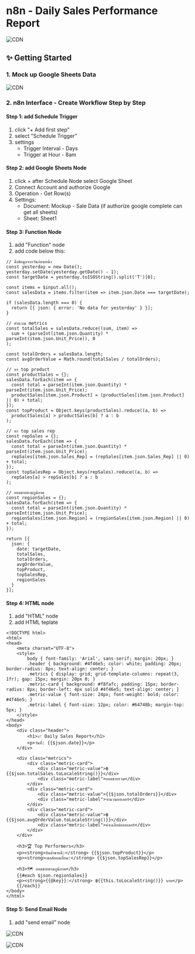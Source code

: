 # n8n - Daily Sales Performance Report

![CDN](https://cdn.jsdelivr.net/gh/pjtp/n8n-daily-sales-performance-report@main/assets/flow.png)

## ✨ Getting Started

### 1. Mock up Google Sheets Data

![CDN](https://cdn.jsdelivr.net/gh/pjtp/n8n-daily-sales-performance-report@main/assets/mockup-data.png)

### 2. n8n Interface - Create Workflow Step by Step

#### Step 1: add Schedule Trigger

1. click "+ Add first step"
2. select "Schedule Trigger"
3. settings
   - Trigger Interval - Days
   - Trigger at Hour - 8am

#### Step 2: add Google Sheets Node

1. click + after Schedule Node select Google Sheet
2. Connect Account and authorize Google
3. Operation - Get Row(s)
4. Settings:
   - Document: Mockup - Sale Data (if authorize google complete can get all sheets)
   - Sheet: Sheet1

#### Step 3: Function Node

1. add "Function" node
2. add code below this:

```
// ดึงข้อมูลจากวันก่อนหน้า
const yesterday = new Date();
yesterday.setDate(yesterday.getDate() - 1);
const targetDate = yesterday.toISOString().split('T')[0];

const items = $input.all();
const salesData = items.filter(item => item.json.Date === targetDate);

if (salesData.length === 0) {
  return [{ json: { error: 'No data for yesterday' } }];
}

// คำนวณ metrics
const totalSales = salesData.reduce((sum, item) =>
  sum + (parseInt(item.json.Quantity) * parseInt(item.json.Unit_Price)), 0
);

const totalOrders = salesData.length;
const avgOrderValue = Math.round(totalSales / totalOrders);

// หา top product
const productSales = {};
salesData.forEach(item => {
  const total = parseInt(item.json.Quantity) * parseInt(item.json.Unit_Price);
  productSales[item.json.Product] = (productSales[item.json.Product] || 0) + total;
});
const topProduct = Object.keys(productSales).reduce((a, b) =>
  productSales[a] > productSales[b] ? a : b
);

// หา top sales rep
const repSales = {};
salesData.forEach(item => {
  const total = parseInt(item.json.Quantity) * parseInt(item.json.Unit_Price);
  repSales[item.json.Sales_Rep] = (repSales[item.json.Sales_Rep] || 0) + total;
});
const topSalesRep = Object.keys(repSales).reduce((a, b) =>
  repSales[a] > repSales[b] ? a : b
);

// ยอดขายตามภูมิภาค
const regionSales = {};
salesData.forEach(item => {
  const total = parseInt(item.json.Quantity) * parseInt(item.json.Unit_Price);
  regionSales[item.json.Region] = (regionSales[item.json.Region] || 0) + total;
});

return [{
  json: {
    date: targetDate,
    totalSales,
    totalOrders,
    avgOrderValue,
    topProduct,
    topSalesRep,
    regionSales
  }
}];
```

#### Step 4: HTML node

1. add "HTML" node
2. add HTML teplate

```
<!DOCTYPE html>
<html>
<head>
    <meta charset="UTF-8">
    <style>
        body { font-family: 'Arial', sans-serif; margin: 20px; }
        .header { background: #4f46e5; color: white; padding: 20px; border-radius: 8px; text-align: center; }
        .metrics { display: grid; grid-template-columns: repeat(3, 1fr); gap: 15px; margin: 20px 0; }
        .metric-card { background: #f8fafc; padding: 15px; border-radius: 8px; border-left: 4px solid #4f46e5; text-align: center; }
        .metric-value { font-size: 24px; font-weight: bold; color: #4f46e5; }
        .metric-label { font-size: 12px; color: #64748b; margin-top: 5px; }
    </style>
</head>
<body>
    <div class="header">
        <h1>📈 Daily Sales Report</h1>
        <p>วันที่: {{$json.date}}</p>
    </div>

    <div class="metrics">
        <div class="metric-card">
            <div class="metric-value">฿{{$json.totalSales.toLocaleString()}}</div>
            <div class="metric-label">ยอดขายรวม</div>
        </div>
        <div class="metric-card">
            <div class="metric-value">{{$json.totalOrders}}</div>
            <div class="metric-label">จำนวนออเดอร์</div>
        </div>
        <div class="metric-card">
            <div class="metric-value">฿{{$json.avgOrderValue.toLocaleString()}}</div>
            <div class="metric-label">ค่าเฉลี่ยต่อออเดอร์</div>
        </div>
    </div>

    <h3>🏆 Top Performers</h3>
    <p><strong>สินค้าขายดี:</strong> {{$json.topProduct}}</p>
    <p><strong>เซลส์ยอดเยี่ยม:</strong> {{$json.topSalesRep}}</p>

    <h3>🗺️ ยอดขายตามภูมิภาค</h3>
    {{#each $json.regionSales}}
    <p><strong>{{@key}}:</strong> ฿{{this.toLocaleString()}} บาท</p>
    {{/each}}
</body>
</html>
```

#### Step 5: Send Email Node

1. add "send email" node

![CDN](https://cdn.jsdelivr.net/gh/pjtp/n8n-daily-sales-performance-report@main/assets/setting-mail.png)

![CDN](https://cdn.jsdelivr.net/gh/pjtp/n8n-daily-sales-performance-report@main/assets/mail.png)
